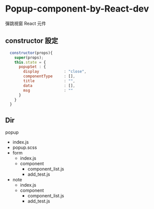 # Popup-component-by-React-dev
彈跳視窗 React 元件

## constructor 設定
```js
  constructor(props){
    super(props);
    this.state = {
      popupSet : {
        display           : "close",
        componentType     : [],
        title             : "",
        data              : [],
        msg               : ""
      }
    }
  }
```

## Dir
popup
- index.js
- popup.scss
- form
  - index.js
  - component
    - component_list.js
    - add_test.js
- note
  - index.js
  - component
    - component_list.js
    - add_test.js

